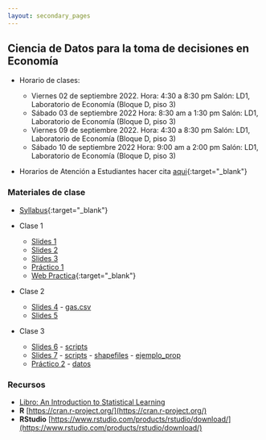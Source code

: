 ```yaml
---
layout: secondary_pages
---
```


## Ciencia de Datos para la toma de decisiones en Economía


- Horario de clases:  
	- Viernes 02 de septiembre 2022. Hora: 4:30 a 8:30 pm Salón: LD1, Laboratorio de Economía (Bloque D, piso 3)
	- Sábado 03 de septiembre 2022 Hora: 8:30 am a 1:30 pm Salón:  LD1, Laboratorio de Economía (Bloque D, piso 3)
	- Viernes 09 de septiembre 2022. Hora: 4:30 a 8:30 pm Salón: LD1, Laboratorio de Economía (Bloque D, piso 3)
	- Sábado 10 de septiembre 2022 Hora: 9:00 am a 2:00 pm Salón:  LD1, Laboratorio de Economía (Bloque D, piso 3)

- Horarios de Atención a Estudiantes hacer cita [aqui](https://calendly.com/i-sarmiento/horarios-atencion-estudiantes){:target="_blank"}
	

### Materiales de clase



- [Syllabus](UniNorte/Syllabus__Ciencia_de_Datos_TDE.pdf){:target="_blank"} 
- Clase 1 
	- [Slides 1](UniNorte/01_Intro.pdf)
	- [Slides 2](UniNorte/02_Linear_Regression_Intro.pdf)
	- [Slides 3](UniNorte/03_Intro_to_scrapping.pdf)
	- [Práctico 1](UniNorte/Problem_Set_1.pdf)
	- [Web Practica](https://ignaciomsarmiento.github.io/Barranquilla/){:target="_blank"} 

- Clase 2 	
	- [Slides 4](UniNorte/04_Uncertainty.pdf) -  [gas.csv](UniNorte/gas.csv)
	- [Slides 5](UniNorte/05_Overfit_CrossVal.pdf)

- Clase 3 	
	- [Slides 6](UniNorte/06_MS_Reg.pdf) -  [scripts](UniNorte/Regularization_Demo.R)
	- [Slides 7](UniNorte/07_SpatialData.pdf) - [scripts](UniNorte/scripts_intro_spatial_data.R) - [shapefiles](UniNorte/Shapefiles.zip) - [ejemplo_prop](UniNorte/ejemplo_prophoriz.R)
	- [Práctico 2](UniNorte/Problem_Set_2.pdf) - [datos](UniNorte/Barranquilla_properati.Rds)


### Recursos

- [Libro: An Introduction to Statistical Learning](https://www.statlearning.com/)
- **R**  [https://cran.r-project.org/](https://cran.r-project.org/)
- **RStudio**  [https://www.rstudio.com/products/rstudio/download/](https://www.rstudio.com/products/rstudio/download/)

